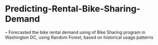 # Predicting-Rental-Bike-Sharing-Demand
– Forecasted the bike rental demand using of Bike Sharing program in Washington DC, using Random Forest, based on historical usage patterns

